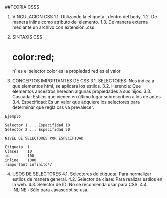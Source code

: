 ##TEORIA CSSS
1. VINCULACIÓN CSS
 1.1. Utilizando la etiqueta <style></style>, dentro del body.
 1.2. De manera inline como atributo del elemento.
 1.3. De manera externa mediante un archivo con extensión .css

 2. SINTAXIS CSS

     <h1>
        color:red;
     </h1>

     h1 es el selector
     color es la propiedad
     red es el valor

  3. CONCEPTOS IMPORTANTES DE CSS
    3.1. SELECTORES: Nos indica a que elementos html, se aplicará los estilos.
    3.2. Herencia: Que elementos ancestros heredan algunas propiedades a sus hijos.
    3.3. Cascada: Estilos que vienen en último lugar sobrescriben a los de antes.
    3.4. Especifidad: Es un valor que adquiere los selectores para determinar que regla css va prevalecer.

    Ejemplo

    Selector 1 ... Especifidad 10
    Selector 2 ... Especifidad 50

    NIVEL DE SELECTORES POR ESPECIFIDAD

    Etiqueta  1
    Clases    10
    id        100
    inline    1000
    !important infinito*/

4. USOS DE SELECTORES
    4.1. Selectores de etiqueta: Para normalizar estilos de manera general.
    4.2. Selector de clase: Para realizar estilos en la web.
    4.3. Selector de ID: No se recomienda usar para CSS.
    4.4. INLINE : Sólo para Javascript se usa.


